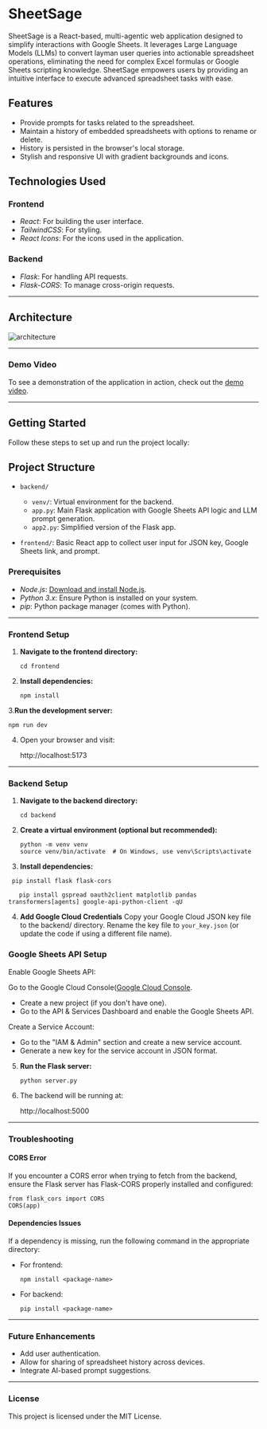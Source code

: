 # SheetSage

SheetSage is a React-based, multi-agentic web application designed to simplify interactions
with Google Sheets. It leverages Large Language Models (LLMs) to convert layman user
queries into actionable spreadsheet operations, eliminating the need for complex Excel
formulas or Google Sheets scripting knowledge. SheetSage empowers users by providing
an intuitive interface to execute advanced spreadsheet tasks with ease.

## Features

- Provide prompts for tasks related to the spreadsheet.
- Maintain a history of embedded spreadsheets with options to rename or delete.
- History is persisted in the browser's local storage.
- Stylish and responsive UI with gradient backgrounds and icons.

## Technologies Used

### Frontend

- *React*: For building the user interface.
- *TailwindCSS*: For styling.
- *React Icons*: For the icons used in the application.

### Backend

- *Flask*: For handling API requests.
- *Flask-CORS*: To manage cross-origin requests.
---

## Architecture

![architecture](https://github.com/user-attachments/assets/5a4d6f3d-be44-411f-bfc7-0a9d4cc0fefe)

---

### Demo Video

To see a demonstration of the application in action, check out the [demo video](https://youtu.be/PEG-G3RJuaw).

---

## Getting Started

Follow these steps to set up and run the project locally:


## Project Structure

- `backend/`
  - `venv/`: Virtual environment for the backend.
  - `app.py`: Main Flask application with Google Sheets API logic and LLM prompt generation.
  - `app2.py`: Simplified version of the Flask app.
  
- `frontend/`: Basic React app to collect user input for JSON key, Google Sheets link, and prompt.

### Prerequisites

- *Node.js*: [Download and install Node.js](https://nodejs.org/).
- *Python 3.x*: Ensure Python is installed on your system.
- *pip*: Python package manager (comes with Python).

---

### Frontend Setup

1. **Navigate to the frontend directory:**

   ```
   cd frontend
   ```

2. **Install dependencies:**

   ```
   npm install
   ```

3.**Run the development server:**

   ```
   npm run dev
   ```

4. Open your browser and visit:
   
   http://localhost:5173
   

---

### Backend Setup

1. **Navigate to the backend directory:**

   ```
   cd backend
   ```

2. **Create a virtual environment (optional but recommended):**

   ```
   python -m venv venv
   source venv/bin/activate  # On Windows, use venv\Scripts\activate
   ```

3. **Install dependencies:**

  ```
   pip install flask flask-cors
```
```
   pip install gspread oauth2client matplotlib pandas transformers[agents] google-api-python-client -qU
```
4. **Add Google Cloud Credentials**
Copy your Google Cloud JSON key file to the backend/ directory.
Rename the key file to  `your_key.json` (or update the code if using a different file name).

### Google Sheets API Setup
Enable Google Sheets API:

Go to the Google Cloud Console([Google Cloud Console](https://console.cloud.google.com/).
- Create a new project (if you don't have one).
- Go to the API & Services Dashboard and enable the Google Sheets API.

Create a Service Account:
- Go to the "IAM & Admin" section and create a new service account.
- Generate a new key for the service account in JSON format.
5. **Run the Flask server:**

   ```
   python server.py
   ```

6. The backend will be running at:
   
   http://localhost:5000
   

---

### Troubleshooting

#### CORS Error

If you encounter a CORS error when trying to fetch from the backend, ensure the Flask server has Flask-CORS properly installed and configured:

```
from flask_cors import CORS
CORS(app)
```

#### Dependencies Issues

If a dependency is missing, run the following command in the appropriate directory:

- For frontend:
  ```
  npm install <package-name>
  ```
- For backend:
  ```
  pip install <package-name>
  ```

---

### Future Enhancements

- Add user authentication.
- Allow for sharing of spreadsheet history across devices.
- Integrate AI-based prompt suggestions.

---

### License

This project is licensed under the MIT License.



```





